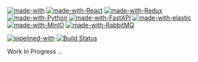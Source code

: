 [![made-with](https://img.shields.io/badge/Built%20with-grey)]()
[![made-with-React](https://img.shields.io/badge/React-blue)](https://reactjs.org/)
[![made-with-Redux](https://img.shields.io/badge/Redux-blueviolet)](https://redux.js.org/)
[![made-with-Python](https://img.shields.io/badge/Python-yellow)](https://www.python.org/)
[![made-with-FastAPI](https://img.shields.io/badge/FastAPI-success)](https://fastapi.tiangolo.com/)
[![made-with-elastic](https://img.shields.io/badge/elastic-informational)](https://www.elastic.co/)
[![made-with-MinIO](https://img.shields.io/badge/MinIO-red)](https://min.io/)
[![made-with-RabbitMQ](https://img.shields.io/badge/RabbitMQ-orange)](https://www.rabbitmq.com/)

[![pipelined-with](https://img.shields.io/badge/Pipelined%20with-grey)]()
[![Build Status](https://dev.azure.com/my-soc/galaxy/_apis/build/status/my-soc.galaxy?branchName=main)](https://dev.azure.com/my-soc/galaxy/_build/latest?definitionId=1&branchName=main)



Work In Progress ..

